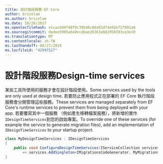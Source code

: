 ```yaml
---
title: 設計階段服務-EF Core
author: bricelam
ms.author: bricelam
ms.date: 10/26/2017
ms.openlocfilehash: e1cacdd4f40f9c395d8c88a91df4a92ef27001a8
ms.sourcegitcommit: dadee5905ada9ecdbae28363a682950383ce3e10
ms.translationtype: MT
ms.contentlocale: zh-TW
ms.lasthandoff: 08/27/2018
ms.locfileid: "42997527"
---
```

<a name="design-time-services"></a><span data-ttu-id="fb304-102">設計階段服務</span><span class="sxs-lookup"><span data-stu-id="fb304-102">Design-time services</span></span>
====================
<span data-ttu-id="fb304-103">某些工具所使用的服務才會在設計階段使用。</span><span class="sxs-lookup"><span data-stu-id="fb304-103">Some services used by the tools are only used at design time.</span></span> <span data-ttu-id="fb304-104">若要防止應用程式正在部署的 EF Core 執行階段服務會分開管理這些服務。</span><span class="sxs-lookup"><span data-stu-id="fb304-104">These services are managed separately from EF Core's runtime services to prevent them from being deployed with your app.</span></span> <span data-ttu-id="fb304-105">若要覆寫其中一個服務 （例如產生移轉檔案服務），將新增的實作`IDesignTimeServices`到您的啟始專案。</span><span class="sxs-lookup"><span data-stu-id="fb304-105">To override one of these services (for example the service to generate migration files), add an implementation of `IDesignTimeServices` to your startup project.</span></span>

``` csharp
class MyDesignTimeServices : IDesignTimeServices
{
    public void ConfigureDesignTimeServices(IServiceCollection services)
        => services.AddSingleton<IMigrationsCodeGenerator, MyMigrationsCodeGenerator>()
}
```
